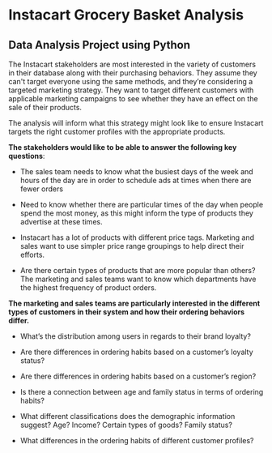 # Instacart Grocery Basket Analysis
## Data Analysis Project using Python

The Instacart stakeholders are most interested in the variety of customers in their database
along with their purchasing behaviors. They assume they can't target everyone using the
same methods, and they’re considering a targeted marketing strategy. They want to target
different customers with applicable marketing campaigns to see whether they have an effect
on the sale of their products.  

The analysis will inform what this strategy might look like to
ensure Instacart targets the right customer profiles with the appropriate products. 

**The stakeholders would like to be able to answer the following key questions**:  

- The sales team needs to know what the busiest days of the week and hours of the
day are in order to schedule ads at times when there are fewer orders

- Need to know whether there are particular times of the day when people
spend the most money, as this might inform the type of products they advertise at
these times.

- Instacart has a lot of products with different price tags. Marketing and sales want to
use simpler price range groupings to help direct their efforts.

- Are there certain types of products that are more popular than others? The marketing
and sales teams want to know which departments have the highest frequency of
product orders.

**The marketing and sales teams are particularly interested in the different types of
customers in their system and how their ordering behaviors differ.**

- What’s the distribution among users in regards to their brand loyalty?
  
- Are there differences in ordering habits based on a customer’s loyalty status?
 
- Are there differences in ordering habits based on a customer’s region?

- Is there a connection between age and family status in terms of ordering
habits?

- What different classifications does the demographic information suggest?
Age? Income? Certain types of goods? Family status?

- What differences in the ordering habits of different customer
profiles?
